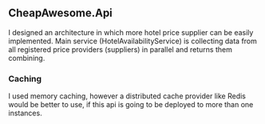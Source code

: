 ## CheapAwesome.Api

I designed an architecture in which more hotel price supplier can be easily implemented. 
Main service (HotelAvailabilityService) is collecting data from all registered price providers (suppliers) in parallel and returns them combining.

### Caching

I used memory caching, however a distributed cache provider like Redis would be better to use, if this api is going to be deployed to more than one instances.


